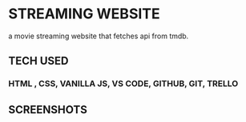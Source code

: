 # STREAMING WEBSITE
a movie streaming website that fetches api from tmdb. 

## TECH USED
### HTML , CSS, VANILLA JS, VS CODE, GITHUB, GIT, TRELLO


## SCREENSHOTS



